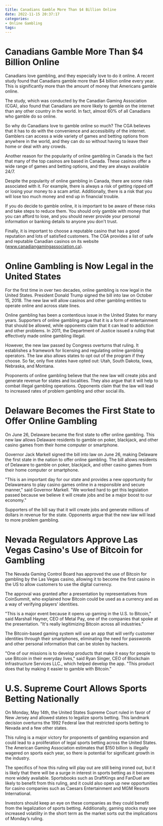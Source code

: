 ```yaml
---
title: Canadians Gamble More Than $4 Billion Online
date: 2022-11-15 20:37:17
categories:
- Online Gambling
tags:
---
```



#  Canadians Gamble More Than $4 Billion Online

Canadians love gambling, and they especially love to do it online. A recent study found that Canadians gamble more than $4 billion online every year. This is significantly more than the amount of money that Americans gamble online.

The study, which was conducted by the Canadian Gaming Association (CGA), also found that Canadians are more likely to gamble on the internet than any other country in the world. In fact, almost 60% of all Canadians who gamble do so online.

So why do Canadians love to gamble online so much? The CGA believes that it has to do with the convenience and accessibility of the internet. Gamblers can access a wide variety of games and betting options from anywhere in the world, and they can do so without having to leave their home or deal with any crowds.

Another reason for the popularity of online gambling in Canada is the fact that many of the top casinos are based in Canada. These casinos offer a wide range of games and betting options, and they are always available 24/7.

Despite the popularity of online gambling in Canada, there are some risks associated with it. For example, there is always a risk of getting ripped off or losing your money to a scam artist. Additionally, there is a risk that you will lose too much money and end up in financial trouble.

If you do decide to gamble online, it is important to be aware of these risks and take steps to reduce them. You should only gamble with money that you can afford to lose, and you should never provide your personal information or banking details to anyone you don't trust.

Finally, it is important to choose a reputable casino that has a good reputation and lots of satisfied customers. The CGA provides a list of safe and reputable Canadian casinos on its website (www.canadiangamingassociation.ca).

#  Online Gambling is Now Legal in the United States

For the first time in over two decades, online gambling is now legal in the United States. President Donald Trump signed the bill into law on October 15, 2018. The new law will allow casinos and other gambling entities to operate online and across state lines.

Online gambling has been a contentious issue in the United States for many years. Supporters of online gambling argue that it is a form of entertainment that should be allowed, while opponents claim that it can lead to addiction and other problems. In 2011, the Department of Justice issued a ruling that effectively made online gambling illegal.

However, the new law passed by Congress overturns that ruling. It establishes a framework for licensing and regulating online gambling operators. The law also allows states to opt out of the program if they choose. So far, only five states have opted out: Utah, South Dakota, Iowa, Nebraska, and Montana.

Proponents of online gambling believe that the new law will create jobs and generate revenue for states and localities. They also argue that it will help to combat illegal gambling operations. Opponents claim that the law will lead to increased rates of problem gambling and other social ills.

#  Delaware Becomes the First State to Offer Online Gambling

On June 26, Delaware became the first state to offer online gambling. This new law allows Delaware residents to gamble on poker, blackjack, and other casino games from their home computer or smartphone.

Governor Jack Markell signed the bill into law on June 26, making Delaware the first state in the nation to offer online gambling. The bill allows residents of Delaware to gamble on poker, blackjack, and other casino games from their home computer or smartphone.

"This is an important day for our state and provides a new opportunity for Delawareans to play casino games online in a responsible and secure manner," said Governor Markell. "We worked hard to get this legislation passed because we believe it will create jobs and be a major boost to our economy."

Supporters of the bill say that it will create jobs and generate millions of dollars in revenue for the state. Opponents argue that the new law will lead to more problem gambling.

#  Nevada Regulators Approve Las Vegas Casino's Use of Bitcoin for Gambling

The Nevada Gaming Control Board has approved the use of Bitcoin for gambling by the Las Vegas casino, allowing it to become the first casino in the US to allow customers to use the digital currency.

The approval was granted after a presentation by representatives from CoinSummit, who explained how Bitcoin could be used as a currency and as a way of verifying players' identities.

"This is a major event because it opens up gaming in the U.S. to Bitcoin," said Marshall Hayner, CEO of Metal Pay, one of the companies that spoke at the presentation. "It's really legitimizing Bitcoin across all industries."

The Bitcoin-based gaming system will use an app that will verify customer identities through their smartphones, eliminating the need for passwords and other personal information that can be stolen by hackers.

"One of our missions is to develop products that make it easy for people to use Bitcoin in their everyday lives," said Ryan Singer, CEO of Blockchain Infrastructure Services LLC., which helped develop the app. "This product does that by making it easier to gamble with Bitcoin."

#  U.S. Supreme Court Allows Sports Betting Nationally

On Monday, May 14th, the United States Supreme Court ruled in favor of New Jersey and allowed states to legalize sports betting. This landmark decision overturns the 1992 Federal law that restricted sports betting to Nevada and a few other states.

This ruling is a major victory for proponents of gambling expansion and could lead to a proliferation of legal sports betting across the United States. The American Gaming Association estimates that $150 billion is illegally wagered on sports each year, so there is potential for significant growth in the industry.

The specifics of how this ruling will play out are still being ironed out, but it is likely that there will be a surge in interest in sports betting as it becomes more widely available. Sportsbooks such as DraftKings and FanDuel are likely to benefit from this ruling, and it could also open up new opportunities for casino companies such as Caesars Entertainment and MGM Resorts International.

Investors should keep an eye on these companies as they could benefit from the legalization of sports betting. Additionally, gaming stocks may see increased volatility in the short term as the market sorts out the implications of Monday’s ruling.